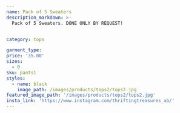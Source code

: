 ```yaml
---
name: Pack of 5 Sweaters
description_markdown: >-
  Pack of 5 Sweaters. DONE ONLY BY REQUEST!


category: tops

garment_type:
price: '35.00'
sizes:
  - 0
sku: pants1
styles:
  - name: black
    image_path: /images/products/tops2/tops2.jpg
featured_image_path: '/images/products/tops2/tops2.jpg'
insta_link: 'https://www.instagram.com/thriftingtreasures_ab/'
---
```

